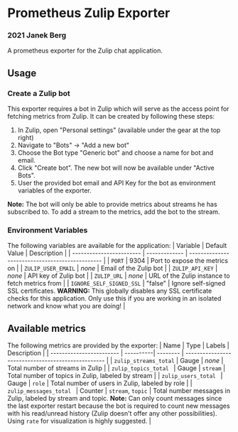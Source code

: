 # Prometheus Zulip Exporter
### 2021 Janek Berg
A prometheus exporter for the Zulip chat application.

## Usage
### Create a Zulip bot
This exporter requires a bot in Zulip which will serve as the access point for fetching metrics from Zulip. It can be created by following these steps:
1. In Zulip, open "Personal settings" (available under the gear at the top right)
2. Navigate to "Bots" -> "Add a new bot"
3. Choose the Bot type "Generic bot" and choose a name for bot and email.
4. Click "Create bot". The new bot will now be available under "Active Bots".
5. User the provided bot email and API Key for the bot as environment variables of the exporter.

**Note:** The bot will only be able to provide metrics about streams he has subscribed to. To add a stream to the metrics, add the bot to the stream.

### Environment Variables
The following variables are available for the application:
| Variable                 | Default Value | Description                                     |
| ------------------------ | ------------- | ----------------------------------------------- |
| `PORT`                   | 9304          | Port to expose the metrics on                   |
| `ZULIP_USER_EMAIL`       | _none_        | Email of the Zulip bot                          |
| `ZULIP_API_KEY`          | _none_        | API key of Zulip bot                            |
| `ZULIP_URL`              | _none_        | URL of the Zulip instance to fetch metrics from |
| `IGNORE_SELF_SIGNED_SSL` | "false"       | Ignore self-signed SSL certificates. **WARNING:** This globally disables any SSL certificate checks for this application. Only use this if you are working in an isolated network and know what you are doing! |


## Available metrics
The following metrics are provided by the exporter:
| Name                     | Type      | Labels   |  Description                                       |
| ------------------------ | ----------| -------- | -------------------------------------------------- |
| `zulip_streams_total`    | Gauge     | _none_   | Total number of streams in Zulip                   |
| `zulip_topics_total `    | Gauge     | `stream` | Total number of topics in Zulip, labeled by stream |
| `zulip_users_total `     | Gauge     | `role`   | Total number of users in Zulip, labeled by role    |
| `zulip_messages_total `  | Counter   | `stream`, `topic`   | Total number messages in Zulip, labeled by stream and topic. **Note:** Can only count messages since the last exporter restart because the bot is required to count new messages with his read/unread history (Zulip doesn't offer any other possibilities). Using `rate` for visualization is highly suggested.  |